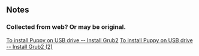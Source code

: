 ## Notes

### Collected from web? Or may be original.

[To install Puppy on USB drive -- Install Grub2](./linuxOnUSBGrub/linuxOnUSBGrub1.md)
[To install Puppy on USB drive -- Install Grub2 (2)](./linuxOnUSBGrub/linuxOnUSBGrub2.md)
